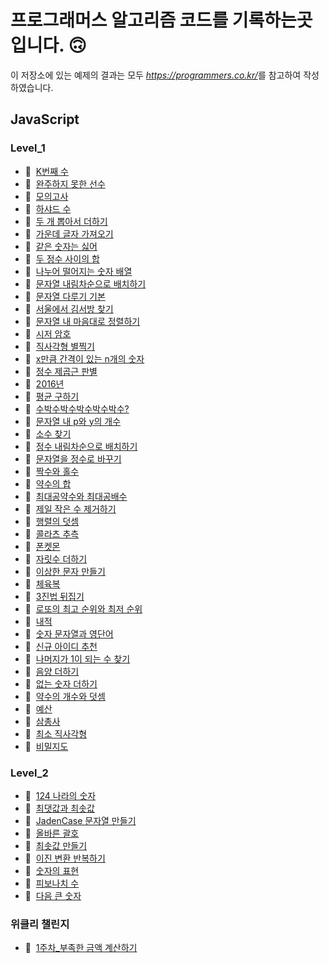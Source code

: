 # 프로그래머스 알고리즘 코드를 기록하는곳입니다. 🙃

이 저장소에 있는 예제의 결과는 모두 <cite>https://programmers.co.kr/</cite>를 참고하여 작성하였습니다.

## JavaScript

### Level_1

- 📌 &nbsp;[K번째 수](https://programmers.co.kr/learn/courses/30/lessons/42748)
- 📌 &nbsp;[완주하지 못한 선수](https://programmers.co.kr/learn/courses/30/lessons/42576)
- 📌 &nbsp;[모의고사](https://programmers.co.kr/learn/courses/30/lessons/42840)
- 📌 &nbsp;[하샤드 수](https://programmers.co.kr/skill_checks/235745)
- 📌 &nbsp;[두 개 뽑아서 더하기](https://programmers.co.kr/learn/courses/30/lessons/68644)
- 📌 &nbsp;[가운데 글자 가져오기](https://programmers.co.kr/learn/courses/30/lessons/12903)
- 📌 &nbsp;[같은 숫자는 싫어](https://programmers.co.kr/learn/courses/30/lessons/12906)
- 📌 &nbsp;[두 정수 사이의 합](https://programmers.co.kr/learn/courses/30/lessons/12912)
- 📌 &nbsp;[나누어 떨어지는 숫자 배열](https://programmers.co.kr/learn/courses/30/lessons/12910)
- 📌 &nbsp;[문자열 내림차순으로 배치하기](https://programmers.co.kr/learn/courses/30/lessons/12917)
- 📌 &nbsp;[문자열 다루기 기본](https://programmers.co.kr/learn/courses/30/lessons/12918)
- 📌 &nbsp;[서울에서 김서방 찾기](https://programmers.co.kr/learn/courses/30/lessons/12919)
- 📌 &nbsp;[문자열 내 마음대로 정렬하기](https://programmers.co.kr/learn/courses/30/lessons/12915)
- 📌 &nbsp;[시저 암호](https://programmers.co.kr/learn/courses/30/lessons/12926)
- 📌 &nbsp;[직사각형 별찍기](https://programmers.co.kr/learn/courses/30/lessons/12969)
- 📌 &nbsp;[x만큼 간격이 있는 n개의 숫자](https://programmers.co.kr/learn/courses/30/lessons/12954)
- 📌 &nbsp;[정수 제곱근 판별](https://programmers.co.kr/learn/courses/30/lessons/12934)
- 📌 &nbsp;[2016년](https://programmers.co.kr/learn/courses/30/lessons/12901)
- 📌 &nbsp;[평균 구하기](https://programmers.co.kr/learn/courses/30/lessons/12944)
- 📌 &nbsp;[수박수박수박수박수박수?](https://programmers.co.kr/learn/courses/30/lessons/12922)
- 📌 &nbsp;[문자열 내 p와 y의 개수](https://programmers.co.kr/learn/courses/30/lessons/12916)
- 📌 &nbsp;[소수 찾기](https://programmers.co.kr/learn/courses/30/lessons/12921)
- 📌 &nbsp;[정수 내림차순으로 배치하기](https://programmers.co.kr/learn/courses/30/lessons/12933)
- 📌 &nbsp;[문자열을 정수로 바꾸기](https://programmers.co.kr/learn/courses/30/lessons/12925)
- 📌 &nbsp;[짝수와 홀수](https://programmers.co.kr/learn/courses/30/lessons/12937)
- 📌 &nbsp;[약수의 합](https://programmers.co.kr/learn/courses/30/lessons/12928)
- 📌 &nbsp;[최대공약수와 최대공배수](https://programmers.co.kr/learn/courses/30/lessons/12940)
- 📌 &nbsp;[제일 작은 수 제거하기](https://programmers.co.kr/learn/courses/30/lessons/12935)
- 📌 &nbsp;[행렬의 덧셈](https://programmers.co.kr/learn/courses/30/lessons/12950)
- 📌 &nbsp;[콜라츠 추측](https://programmers.co.kr/learn/courses/30/lessons/12943)
- 📌 &nbsp;[폰켓몬](https://programmers.co.kr/learn/courses/30/lessons/1845)
- 📌 &nbsp;[자릿수 더하기](https://programmers.co.kr/learn/courses/30/lessons/12931)
- 📌 &nbsp;[이상한 문자 만들기](https://programmers.co.kr/learn/courses/30/lessons/12930)
- 📌 &nbsp;[체육복](https://programmers.co.kr/learn/courses/30/lessons/42862)
- 📌 &nbsp;[3진법 뒤집기](https://programmers.co.kr/learn/courses/30/lessons/68935)
- 📌 &nbsp;[로또의 최고 순위와 최저 순위](https://programmers.co.kr/learn/courses/30/lessons/77484)
- 📌 &nbsp;[내적](https://programmers.co.kr/learn/courses/30/lessons/70128)
- 📌 &nbsp;[숫자 문자열과 영단어](https://programmers.co.kr/learn/courses/30/lessons/81301)
- 📌 &nbsp;[신규 아이디 추천](https://programmers.co.kr/learn/courses/30/lessons/72410)
- 📌 &nbsp;[나머지가 1이 되는 수 찾기](https://school.programmers.co.kr/learn/courses/30/lessons/87389?language=javascript)
- 📌 &nbsp;[음양 더하기](https://school.programmers.co.kr/learn/courses/30/lessons/76501)
- 📌 &nbsp;[없는 숫자 더하기](https://school.programmers.co.kr/learn/courses/30/lessons/86051)
- 📌 &nbsp;[약수의 개수와 덧셈](https://school.programmers.co.kr/learn/courses/30/lessons/77884)
- 📌 &nbsp;[예산](https://school.programmers.co.kr/learn/courses/30/lessons/12982)
- 📌 &nbsp;[삼총사](https://school.programmers.co.kr/learn/courses/30/lessons/131705)
- 📌 &nbsp;[최소 직사각형](https://school.programmers.co.kr/learn/courses/30/lessons/86491)
- 📌 &nbsp;[비밀지도](https://school.programmers.co.kr/learn/courses/30/lessons/17681)

### Level_2

- 📌 &nbsp;[124 나라의 숫자](https://programmers.co.kr/learn/courses/30/lessons/12899)
- 📌 &nbsp;[최댓값과 최솟값](https://school.programmers.co.kr/learn/courses/30/lessons/12939)
- 📌 &nbsp;[JadenCase 문자열 만들기](https://school.programmers.co.kr/learn/courses/30/lessons/12951)
- 📌 &nbsp;[올바른 괄호](https://school.programmers.co.kr/learn/courses/30/lessons/12909)
- 📌 &nbsp;[최솟값 만들기](https://school.programmers.co.kr/learn/courses/30/lessons/12941)
- 📌 &nbsp;[이진 변환 반복하기](https://school.programmers.co.kr/learn/courses/30/lessons/70129)
- 📌 &nbsp;[숫자의 표현](https://school.programmers.co.kr/learn/courses/30/lessons/12924)
- 📌 &nbsp;[피보나치 수](https://school.programmers.co.kr/learn/courses/30/lessons/12945)
- 📌 &nbsp;[다음 큰 숫자](https://school.programmers.co.kr/learn/courses/30/lessons/12911)

### 위클리 챌린지

- 📌 &nbsp;[1주차\_부족한 금액 계산하기](https://programmers.co.kr/learn/courses/30/lessons/82612)
